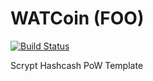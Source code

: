 WATCoin (FOO)
===========

[![Build Status](https://travis-ci.org/RazorLove/watcoin.png?branch=master)](https://travis-ci.org/RazorLove/watcoin)


Scrypt Hashcash PoW Template